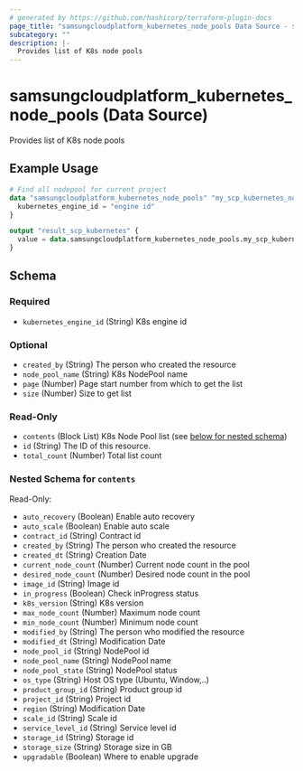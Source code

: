 ```yaml
---
# generated by https://github.com/hashicorp/terraform-plugin-docs
page_title: "samsungcloudplatform_kubernetes_node_pools Data Source - samsungcloudplatform"
subcategory: ""
description: |-
  Provides list of K8s node pools
---
```


# samsungcloudplatform_kubernetes_node_pools (Data Source)

Provides list of K8s node pools

## Example Usage

```terraform
# Find all nodepool for current project
data "samsungcloudplatform_kubernetes_node_pools" "my_scp_kubernetes_node_pools" {
  kubernetes_engine_id = "engine id"
}

output "result_scp_kubernetes" {
  value = data.samsungcloudplatform_kubernetes_node_pools.my_scp_kubernetes_node_pools
}
```

<!-- schema generated by tfplugindocs -->
## Schema

### Required

- `kubernetes_engine_id` (String) K8s engine id

### Optional

- `created_by` (String) The person who created the resource
- `node_pool_name` (String) K8s NodePool name
- `page` (Number) Page start number from which to get the list
- `size` (Number) Size to get list

### Read-Only

- `contents` (Block List) K8s Node Pool list (see [below for nested schema](#nestedblock--contents))
- `id` (String) The ID of this resource.
- `total_count` (Number) Total list count

<a id="nestedblock--contents"></a>
### Nested Schema for `contents`

Read-Only:

- `auto_recovery` (Boolean) Enable auto recovery
- `auto_scale` (Boolean) Enable auto scale
- `contract_id` (String) Contract id
- `created_by` (String) The person who created the resource
- `created_dt` (String) Creation Date
- `current_node_count` (Number) Current node count in the pool
- `desired_node_count` (Number) Desired node count in the pool
- `image_id` (String) Image id
- `in_progress` (Boolean) Check inProgress status
- `k8s_version` (String) K8s version
- `max_node_count` (Number) Maximum node count
- `min_node_count` (Number) Minimum node count
- `modified_by` (String) The person who modified the resource
- `modified_dt` (String) Modification Date
- `node_pool_id` (String) NodePool id
- `node_pool_name` (String) NodePool name
- `node_pool_state` (String) NodePool status
- `os_type` (String) Host OS type (Ubuntu, Window,..)
- `product_group_id` (String) Product group id
- `project_id` (String) Project id
- `region` (String) Modification Date
- `scale_id` (String) Scale id
- `service_level_id` (String) Service level id
- `storage_id` (String) Storage id
- `storage_size` (String) Storage size in GB
- `upgradable` (Boolean) Where to enable upgrade


